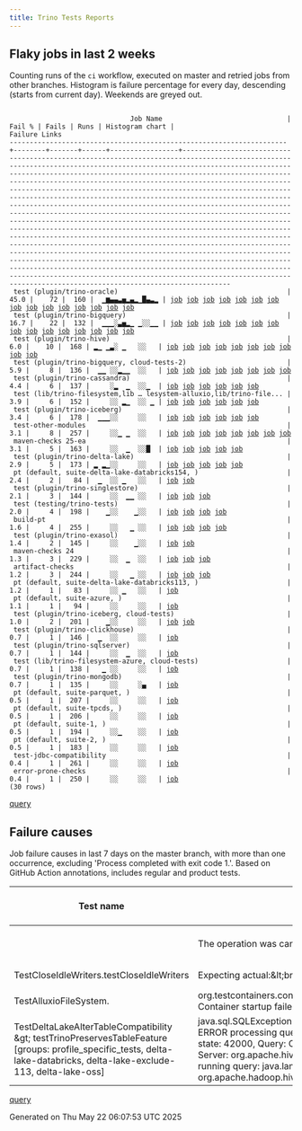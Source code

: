 ```yaml
---
title: Trino Tests Reports
---
```


## Flaky jobs in last 2 weeks

Counting runs of the `ci` workflow, executed on master and retried jobs from other branches.
Histogram is failure percentage for every day, descending (starts from current day).
Weekends are greyed out.
<pre><code>
                              Job Name                               | Fail % | Fails | Runs | Histogram chart |                                                                                                                                                                                                                                                                                                                                                                                                                                                                                                                                                                                                                  Failure Links                                                                                                                                                                                                                                                                                                                                                                                                                                                                                                                                                                                                                   
---------------------------------------------------------------------+--------+-------+------+-----------------+--------------------------------------------------------------------------------------------------------------------------------------------------------------------------------------------------------------------------------------------------------------------------------------------------------------------------------------------------------------------------------------------------------------------------------------------------------------------------------------------------------------------------------------------------------------------------------------------------------------------------------------------------------------------------------------------------------------------------------------------------------------------------------------------------------------------------------------------------------------------------------------------------------------------------------------------------------------------------------------------------------------------------------------------------------------------------------------------------------------------------------------------------------------------------------------------------------------------------------------------------
 test (plugin/trino-oracle)                                          |   45.0 |    72 |  160 |  ▁▆▄▄▃▅▂▄▂▁█▄▃▂ | <a href="https://github.com/trinodb/trino/actions/runs/15151230221/job/42597644004">job</a> <a href="https://github.com/trinodb/trino/actions/runs/15127714744/job/42522754101">job</a> <a href="https://github.com/trinodb/trino/actions/runs/15130924041/job/42531708143">job</a> <a href="https://github.com/trinodb/trino/actions/runs/15132448478/job/42536528202">job</a> <a href="https://github.com/trinodb/trino/actions/runs/15139822480/job/42560756854">job</a> <a href="https://github.com/trinodb/trino/actions/runs/15143210254/job/42572531824">job</a> <a href="https://github.com/trinodb/trino/actions/runs/15106264794/job/42455636288">job</a> <a href="https://github.com/trinodb/trino/actions/runs/15110574243/job/42469042473">job</a> <a href="https://github.com/trinodb/trino/actions/runs/15118269421/job/42494428510">job</a> <a href="https://github.com/trinodb/trino/actions/runs/15118269421/job/42501003745">job</a> <a href="https://github.com/trinodb/trino/actions/runs/15093905018/job/42426170621">job</a> <a href="https://github.com/trinodb/trino/actions/runs/15080922971/job/42397307540">job</a> <a href="https://github.com/trinodb/trino/actions/runs/15070488734/job/42365424146">job</a> <a href="https://github.com/trinodb/trino/actions/runs/15070488734/job/42365424146">job</a> <a href="https://github.com/trinodb/trino/actions/runs/15070488734/job/42369817443">job</a>  
 test (plugin/trino-bigquery)                                        |   16.7 |    22 |  132 |  ▁▁▁░▃▅▂▁ ▁░░▁▁ | <a href="https://github.com/trinodb/trino/actions/runs/15151230221/job/42597636842">job</a> <a href="https://github.com/trinodb/trino/actions/runs/15130924041/job/42531695498">job</a> <a href="https://github.com/trinodb/trino/actions/runs/15118269421/job/42494410869">job</a> <a href="https://github.com/trinodb/trino/actions/runs/15087274795/job/42411485300">job</a> <a href="https://github.com/trinodb/trino/actions/runs/15087274795/job/42411485300">job</a> <a href="https://github.com/trinodb/trino/actions/runs/15064826789/job/42347293255">job</a> <a href="https://github.com/trinodb/trino/actions/runs/15070488734/job/42365410043">job</a> <a href="https://github.com/trinodb/trino/actions/runs/15070488734/job/42365410043">job</a> <a href="https://github.com/trinodb/trino/actions/runs/15070488734/job/42369792653">job</a> <a href="https://github.com/trinodb/trino/actions/runs/15070488734/job/42369792653">job</a> <a href="https://github.com/trinodb/trino/actions/runs/15039211331/job/42266837570">job</a> <a href="https://github.com/trinodb/trino/actions/runs/15039269158/job/42267001735">job</a> <a href="https://github.com/trinodb/trino/actions/runs/15044541081/job/42283851606">job</a> <a href="https://github.com/trinodb/trino/actions/runs/15044544345/job/42283878011">job</a> <a href="https://github.com/trinodb/trino/actions/runs/15017921512/job/42200193172">job</a>  
 test (plugin/trino-hive)                                            |    6.0 |    10 |  168 | ▂▁ ▁▃░ ▁   ░░   | <a href="https://github.com/trinodb/trino/actions/runs/15176331609/job/42677276910">job</a> <a href="https://github.com/trinodb/trino/actions/runs/15151230221/job/42597641049">job</a> <a href="https://github.com/trinodb/trino/actions/runs/15124003651/job/42512533808">job</a> <a href="https://github.com/trinodb/trino/actions/runs/15124003651/job/42512533808">job</a> <a href="https://github.com/trinodb/trino/actions/runs/15099557662/job/42438750329">job</a> <a href="https://github.com/trinodb/trino/actions/runs/15099557662/job/42438750329">job</a> <a href="https://github.com/trinodb/trino/actions/runs/15033689160/job/42251426260">job</a> <a href="https://github.com/trinodb/trino/actions/runs/15037819589/job/42262805142">job</a> <a href="https://github.com/trinodb/trino/actions/runs/15029284927/job/42237734691">job</a> <a href="https://github.com/trinodb/trino/actions/runs/14972228354/job/42055749428">job</a>                                                                                                                                                                                                                                                                                                                                                                                                                  
 test (plugin/trino-bigquery, cloud-tests-2)                         |    5.9 |     8 |  136 |  ▁▁ ░░▂▁▁  ░░   | <a href="https://github.com/trinodb/trino/actions/runs/15161276957/job/42627834448">job</a> <a href="https://github.com/trinodb/trino/actions/runs/15130924041/job/42531697230">job</a> <a href="https://github.com/trinodb/trino/actions/runs/15068766725/job/42359670907">job</a> <a href="https://github.com/trinodb/trino/actions/runs/15070488734/job/42365411262">job</a> <a href="https://github.com/trinodb/trino/actions/runs/15070488734/job/42365411262">job</a> <a href="https://github.com/trinodb/trino/actions/runs/15044544345/job/42283881016">job</a> <a href="https://github.com/trinodb/trino/actions/runs/15029284927/job/42237725348">job</a> <a href="https://github.com/trinodb/trino/actions/runs/14980940645/job/42084706762">job</a>                                                                                                                                                                                                                                                                                                                                                                                                                                                                                                                                                                                  
 test (plugin/trino-cassandra)                                       |    4.4 |     6 |  137 |     ░▂  ▁  ░░▁  | <a href="https://github.com/trinodb/trino/actions/runs/15087274795/job/42411486134">job</a> <a href="https://github.com/trinodb/trino/actions/runs/15087274795/job/42411486134">job</a> <a href="https://github.com/trinodb/trino/actions/runs/15014107184/job/42188188493">job</a> <a href="https://github.com/trinodb/trino/actions/runs/15014107184/job/42188188493">job</a> <a href="https://github.com/trinodb/trino/actions/runs/15017921512/job/42200197121">job</a> <a href="https://github.com/trinodb/trino/actions/runs/14937711220/job/41968991296">job</a>                                                                                                                                                                                                                                                                                                                                                                                                                                                                                                                                                                                                                                                                                                                                                  
 test (lib/trino-filesystem,lib … lesystem-alluxio,lib/trino-file... |    3.9 |     6 |  152 |     ░░ ▂▁  ░░ ▁ | <a href="https://github.com/trinodb/trino/actions/runs/15037400988/job/42261621194">job</a> <a href="https://github.com/trinodb/trino/actions/runs/15037796462/job/42262740793">job</a> <a href="https://github.com/trinodb/trino/actions/runs/15054023924/job/42315555888">job</a> <a href="https://github.com/trinodb/trino/actions/runs/15012524722/job/42183807546">job</a> <a href="https://github.com/trinodb/trino/actions/runs/15017921512/job/42200187283">job</a> <a href="https://github.com/trinodb/trino/actions/runs/14898420783/job/41845435647">job</a>                                                                                                                                                                                                                                                                                                                                                                                                                                                                                                                                                                                                                                                                                                                                                  
 test (plugin/trino-iceberg)                                         |    3.4 |     6 |  178 |  ▁▁▁░░     ░░   | <a href="https://github.com/trinodb/trino/actions/runs/15159716492/job/42622904188">job</a> <a href="https://github.com/trinodb/trino/actions/runs/15164131564/job/42637453114">job</a> <a href="https://github.com/trinodb/trino/actions/runs/15130924041/job/42531703925">job</a> <a href="https://github.com/trinodb/trino/actions/runs/15112014538/job/42473688039">job</a> <a href="https://github.com/trinodb/trino/actions/runs/15056301715/job/42322910629">job</a> <a href="https://github.com/trinodb/trino/actions/runs/14921770993/job/41918554740">job</a>                                                                                                                                                                                                                                                                                                                                                                                                                                                                                                                                                                                                                                                                                                                                                  
 test-other-modules                                                  |    3.1 |     8 |  257 |     ░░▁ ▁  ░░   | <a href="https://github.com/trinodb/trino/actions/runs/15127714744/job/42522717682">job</a> <a href="https://github.com/trinodb/trino/actions/runs/15106264794/job/42455559078">job</a> <a href="https://github.com/trinodb/trino/actions/runs/15068766725/job/42359602555">job</a> <a href="https://github.com/trinodb/trino/actions/runs/15014107184/job/42188128154">job</a> <a href="https://github.com/trinodb/trino/actions/runs/15014107184/job/42188128154">job</a> <a href="https://github.com/trinodb/trino/actions/runs/15020584727/job/42208579299">job</a> <a href="https://github.com/trinodb/trino/actions/runs/15020584727/job/42208579299">job</a> <a href="https://github.com/trinodb/trino/actions/runs/14966735477/job/42038257833">job</a>                                                                                                                                                                                                                                                                                                                                                                                                                                                                                                                                                                                  
 maven-checks 25-ea                                                  |    3.1 |     5 |  163 |     ░░  ▁  ░░█  | <a href="https://github.com/trinodb/trino/actions/runs/15020584727/job/42208579241">job</a> <a href="https://github.com/trinodb/trino/actions/runs/15020584727/job/42208579241">job</a> <a href="https://github.com/trinodb/trino/actions/runs/15020713586/job/42209243892">job</a> <a href="https://github.com/trinodb/trino/actions/runs/14923315000/job/41922601481">job</a> <a href="https://github.com/trinodb/trino/actions/runs/14925170935/job/41928309800">job</a>                                                                                                                                                                                                                                                                                                                                                                                                                                                                                                                                                                                                                                                                                                                                                                                                                                  
 test (plugin/trino-delta-lake)                                      |    2.9 |     5 |  173 | ▂ ▂▁░░     ░░   | <a href="https://github.com/trinodb/trino/actions/runs/15174923746/job/42673268845">job</a> <a href="https://github.com/trinodb/trino/actions/runs/15127714744/job/42522749084">job</a> <a href="https://github.com/trinodb/trino/actions/runs/15129700219/job/42528182435">job</a> <a href="https://github.com/trinodb/trino/actions/runs/15130924041/job/42531699832">job</a> <a href="https://github.com/trinodb/trino/actions/runs/15106264794/job/42455627149">job</a>                                                                                                                                                                                                                                                                                                                                                                                                                                                                                                                                                                                                                                                                                                                                                                                                                                  
 pt (default, suite-delta-lake-databricks154, )                      |    2.4 |     2 |   84 |  ▁  ░░ ▁   ░░   | <a href="https://github.com/trinodb/trino/actions/runs/15159716492/job/42623447675">job</a> <a href="https://github.com/trinodb/trino/actions/runs/15039269158/job/42267486926">job</a>                                                                                                                                                                                                                                                                                                                                                                                                                                                                                                                                                                                                                                                                                                                                                                                                                                                                                                                                                                                                                                                                                  
 test (plugin/trino-singlestore)                                     |    2.1 |     3 |  144 |     ░░  ▁▁ ░░   | <a href="https://github.com/trinodb/trino/actions/runs/15020713586/job/42209313992">job</a> <a href="https://github.com/trinodb/trino/actions/runs/15000595127/job/42146314182">job</a> <a href="https://github.com/trinodb/trino/actions/runs/14974469704/job/42063399822">job</a>                                                                                                                                                                                                                                                                                                                                                                                                                                                                                                                                                                                                                                                                                                                                                                                                                                                                                                                                                                                                  
 test (testing/trino-tests)                                          |    2.0 |     4 |  198 |    ▁░░    ▁░░   | <a href="https://github.com/trinodb/trino/actions/runs/15118269421/job/42494437630">job</a> <a href="https://github.com/trinodb/trino/actions/runs/14970613899/job/42050747483">job</a> <a href="https://github.com/trinodb/trino/actions/runs/14980940645/job/42084706883">job</a> <a href="https://github.com/trinodb/trino/actions/runs/14982444271/job/42089522418">job</a>                                                                                                                                                                                                                                                                                                                                                                                                                                                                                                                                                                                                                                                                                                                                                                                                                                                                                                                  
 build-pt                                                            |    1.6 |     4 |  255 |     ░░   ▁ ░░   | <a href="https://github.com/trinodb/trino/actions/runs/15035786353/job/42257139700">job</a> <a href="https://github.com/trinodb/trino/actions/runs/15020713586/job/42209244004">job</a> <a href="https://github.com/trinodb/trino/actions/runs/15000595127/job/42146235428">job</a> <a href="https://github.com/trinodb/trino/actions/runs/14966735477/job/42038256693">job</a>                                                                                                                                                                                                                                                                                                                                                                                                                                                                                                                                                                                                                                                                                                                                                                                                                                                                                                                  
 test (plugin/trino-exasol)                                          |    1.4 |     2 |  145 |     ░░    ▁░░   | <a href="https://github.com/trinodb/trino/actions/runs/14972542657/job/42056744927">job</a> <a href="https://github.com/trinodb/trino/actions/runs/14974469704/job/42063399737">job</a>                                                                                                                                                                                                                                                                                                                                                                                                                                                                                                                                                                                                                                                                                                                                                                                                                                                                                                                                                                                                                                                                                  
 maven-checks 24                                                     |    1.3 |     3 |  229 |     ░░  ▁  ░░   | <a href="https://github.com/trinodb/trino/actions/runs/15020584727/job/42208579260">job</a> <a href="https://github.com/trinodb/trino/actions/runs/15020584727/job/42208579260">job</a> <a href="https://github.com/trinodb/trino/actions/runs/14966735477/job/42038256431">job</a>                                                                                                                                                                                                                                                                                                                                                                                                                                                                                                                                                                                                                                                                                                                                                                                                                                                                                                                                                                                                  
 artifact-checks                                                     |    1.2 |     3 |  244 |     ░░   ▁ ░░   | <a href="https://github.com/trinodb/trino/actions/runs/15037796462/job/42262675657">job</a> <a href="https://github.com/trinodb/trino/actions/runs/15000595127/job/42146235410">job</a> <a href="https://github.com/trinodb/trino/actions/runs/14966735477/job/42038256147">job</a>                                                                                                                                                                                                                                                                                                                                                                                                                                                                                                                                                                                                                                                                                                                                                                                                                                                                                                                                                                                                  
 pt (default, suite-delta-lake-databricks113, )                      |    1.2 |     1 |   83 |     ░░ ▁   ░░   | <a href="https://github.com/trinodb/trino/actions/runs/15037796462/job/42263106477">job</a>                                                                                                                                                                                                                                                                                                                                                                                                                                                                                                                                                                                                                                                                                                                                                                                                                                                                                                                                                                                                                                                                                                                                                                  
 pt (default, suite-azure, )                                         |    1.1 |     1 |   94 |     ░░     ░░   | <a href="https://github.com/trinodb/trino/actions/runs/15127714744/job/42523001722">job</a>                                                                                                                                                                                                                                                                                                                                                                                                                                                                                                                                                                                                                                                                                                                                                                                                                                                                                                                                                                                                                                                                                                                                                                  
 test (plugin/trino-iceberg, cloud-tests)                            |    1.0 |     2 |  201 |    ▁░░     ░░   | <a href="https://github.com/trinodb/trino/actions/runs/15124003651/job/42512535890">job</a> <a href="https://github.com/trinodb/trino/actions/runs/15124003651/job/42512535890">job</a>                                                                                                                                                                                                                                                                                                                                                                                                                                                                                                                                                                                                                                                                                                                                                                                                                                                                                                                                                                                                                                                                                  
 test (plugin/trino-clickhouse)                                      |    0.7 |     1 |  146 |  ▁  ░░     ░░   | <a href="https://github.com/trinodb/trino/actions/runs/15159716492/job/42622897121">job</a>                                                                                                                                                                                                                                                                                                                                                                                                                                                                                                                                                                                                                                                                                                                                                                                                                                                                                                                                                                                                                                                                                                                                                                  
 test (plugin/trino-sqlserver)                                       |    0.7 |     1 |  144 |     ░░  ▁  ░░   | <a href="https://github.com/trinodb/trino/actions/runs/15020713586/job/42209314035">job</a>                                                                                                                                                                                                                                                                                                                                                                                                                                                                                                                                                                                                                                                                                                                                                                                                                                                                                                                                                                                                                                                                                                                                                                  
 test (lib/trino-filesystem-azure, cloud-tests)                      |    0.7 |     1 |  138 |   ▁ ░░     ░░   | <a href="https://github.com/trinodb/trino/actions/runs/15127714744/job/42522744955">job</a>                                                                                                                                                                                                                                                                                                                                                                                                                                                                                                                                                                                                                                                                                                                                                                                                                                                                                                                                                                                                                                                                                                                                                                  
 test (plugin/trino-mongodb)                                         |    0.7 |     1 |  135 |     ░░     ░▄   | <a href="https://github.com/trinodb/trino/actions/runs/14941921786/job/41980291107">job</a>                                                                                                                                                                                                                                                                                                                                                                                                                                                                                                                                                                                                                                                                                                                                                                                                                                                                                                                                                                                                                                                                                                                                                                  
 pt (default, suite-parquet, )                                       |    0.5 |     1 |  207 |     ░░     ░░   | <a href="https://github.com/trinodb/trino/actions/runs/15106264794/job/42456023408">job</a>                                                                                                                                                                                                                                                                                                                                                                                                                                                                                                                                                                                                                                                                                                                                                                                                                                                                                                                                                                                                                                                                                                                                                                  
 pt (default, suite-tpcds, )                                         |    0.5 |     1 |  206 |     ░░     ░░   | <a href="https://github.com/trinodb/trino/actions/runs/15106264794/job/42456022582">job</a>                                                                                                                                                                                                                                                                                                                                                                                                                                                                                                                                                                                                                                                                                                                                                                                                                                                                                                                                                                                                                                                                                                                                                                  
 pt (default, suite-1, )                                             |    0.5 |     1 |  194 |     ░░▁    ░░   | <a href="https://github.com/trinodb/trino/actions/runs/15064826789/job/42347867388">job</a>                                                                                                                                                                                                                                                                                                                                                                                                                                                                                                                                                                                                                                                                                                                                                                                                                                                                                                                                                                                                                                                                                                                                                                  
 pt (default, suite-2, )                                             |    0.5 |     1 |  183 |     ░░     ░░   | <a href="https://github.com/trinodb/trino/actions/runs/15037796462/job/42263102488">job</a>                                                                                                                                                                                                                                                                                                                                                                                                                                                                                                                                                                                                                                                                                                                                                                                                                                                                                                                                                                                                                                                                                                                                                                  
 test-jdbc-compatibility                                             |    0.4 |     1 |  261 |     ░░     ░░   | <a href="https://github.com/trinodb/trino/actions/runs/14966735477/job/42038257521">job</a>                                                                                                                                                                                                                                                                                                                                                                                                                                                                                                                                                                                                                                                                                                                                                                                                                                                                                                                                                                                                                                                                                                                                                                  
 error-prone-checks                                                  |    0.4 |     1 |  250 |     ░░     ░░   | <a href="https://github.com/trinodb/trino/actions/runs/14966735477/job/42038255893">job</a>                                                                                                                                                                                                                                                                                                                                                                                                                                                                                                                                                                                                                                                                                                                                                                                                                                                                                                                                                                                                                                                                                                                                                                  
(30 rows)
</code></pre>
[query](https://github.com/trinodb/reports/blob/0865fbc4bc6c91372d937b4332b080983e222f32/sql/tests/jobs.sql)

## Failure causes

Job failure causes in last 7 days on the master branch, with more than one occurrence,
excluding 'Process completed with exit code 1.'.
Based on GitHub Action annotations, includes regular and product tests.

| Test name                                                                                                                                                                  | Message                                                                                                                                                                                                                                                                                                                                     | Test failures | Run failures | % of runs | First seen at           | Last seen at            | Failure Links                                                                                                                                                                                                                                                                                                                                                                                                    |
| -------------------------------------------------------------------------------------------------------------------------------------------------------------------------- | ------------------------------------------------------------------------------------------------------------------------------------------------------------------------------------------------------------------------------------------------------------------------------------------------------------------------------------------- | -------------:| ------------:| ---------:| ----------------------- | ----------------------- | ---------------------------------------------------------------------------------------------------------------------------------------------------------------------------------------------------------------------------------------------------------------------------------------------------------------------------------------------------------------------------------------------------------------- |
|                                                                                                                                                                            | The operation was canceled.                                                                                                                                                                                                                                                                                                                 |            12 |           11 |       2.6 | 2025-05-15 06:34:16.000 | 2025-05-21 02:14:14.000 | <a href="https://github.com/trinodb/trino/actions/runs/15037400988/job/42261631787">job</a> <a href="https://github.com/trinodb/trino/actions/runs/15044541081/job/42283868621">job</a> <a href="https://github.com/trinodb/trino/actions/runs/15070488734/job/42365424146">job</a> <a href="https://github.com/trinodb/trino/actions/runs/15070488734/job/42369817443">job</a> <a href="https://github.com/trinodb/trino/actions/runs/15080922971/job/42397307540">job</a>  |
| TestCloseIdleWriters.testCloseIdleWriters                                                                                                                                  | Expecting actual:\&lt;br/\&gt;                                                                                                                                                                                                                                                                                                                    |             4 |            3 |       0.7 | 2025-05-20 07:20:07.000 | 2025-05-21 10:44:40.000 | <a href="https://github.com/trinodb/trino/actions/runs/15130924041/job/42531699832">job</a> <a href="https://github.com/trinodb/trino/actions/runs/15130924041/job/42531703925">job</a> <a href="https://github.com/trinodb/trino/actions/runs/15151230221/job/42597641049">job</a> <a href="https://github.com/trinodb/trino/actions/runs/15159716492/job/42622904188">job</a>                                                                                  |
| TestAlluxioFileSystem.                                                                                                                                                     | org.testcontainers.containers.ContainerLaunchException: Container startup failed for image alluxio/alluxio:2.9.5                                                                                                                                                                                                                            |             2 |            2 |       0.5 | 2025-05-15 05:45:29.000 | 2025-05-15 06:17:21.000 | <a href="https://github.com/trinodb/trino/actions/runs/15037400988/job/42261621194">job</a> <a href="https://github.com/trinodb/trino/actions/runs/15037796462/job/42262740793">job</a>                                                                                                                                                                                                                                                  |
| TestDeltaLakeAlterTableCompatibility \&gt; testTrinoPreservesTableFeature \[groups: profile\_specific\_tests, delta-lake-databricks, delta-lake-exclude-113, delta-lake-oss\] | java.sql.SQLException: \[Databricks\]\[JDBCDriver\]\(500051\) ERROR processing query/statement. Error Code: 0, SQL state: 42000, Query: CREATE TAB\*\*\*, Error message from Server: org.apache.hive.service.cli.HiveSQLException: Error running query: java.lang.RuntimeException: org.apache.hadoop.hive.ql.metadata.HiveException\&lt;br/\&gt; |             2 |            2 |       0.5 | 2025-05-15 08:25:27.000 | 2025-05-21 11:30:15.000 | <a href="https://github.com/trinodb/trino/actions/runs/15039269158/job/42267486926">job</a> <a href="https://github.com/trinodb/trino/actions/runs/15159716492/job/42623447675">job</a>                                                                                                                                                                                                                                                  |

[query](https://github.com/trinodb/reports/blob/0865fbc4bc6c91372d937b4332b080983e222f32/sql/tests/annotations.sql)

Generated on Thu May 22 06:07:53 UTC 2025
